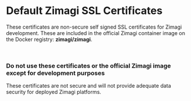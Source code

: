 # Default Zimagi SSL Certificates

These certificates are non-secure self signed SSL certificates for Zimagi development.  These are included in the official Zimagi container image on the Docker registry: **zimagi/zimagi**.

<br/>

### Do not use these certificates or the official Zimagi image except for development purposes

These certificates are not secure and will not provide adequate data security for deployed Zimagi platforms.
